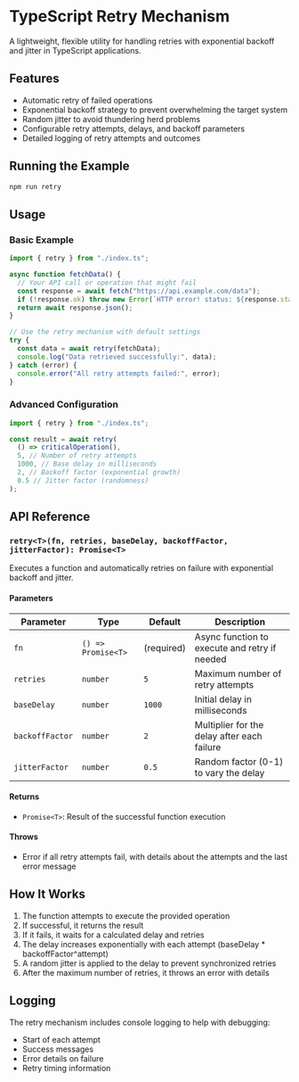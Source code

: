 # TypeScript Retry Mechanism

A lightweight, flexible utility for handling retries with exponential backoff and jitter in TypeScript applications.

## Features

- Automatic retry of failed operations
- Exponential backoff strategy to prevent overwhelming the target system
- Random jitter to avoid thundering herd problems
- Configurable retry attempts, delays, and backoff parameters
- Detailed logging of retry attempts and outcomes

## Running the Example

```bash
npm run retry
```

## Usage

### Basic Example

```typescript
import { retry } from "./index.ts";

async function fetchData() {
  // Your API call or operation that might fail
  const response = await fetch("https://api.example.com/data");
  if (!response.ok) throw new Error(`HTTP error! status: ${response.status}`);
  return await response.json();
}

// Use the retry mechanism with default settings
try {
  const data = await retry(fetchData);
  console.log("Data retrieved successfully:", data);
} catch (error) {
  console.error("All retry attempts failed:", error);
}
```

### Advanced Configuration

```typescript
import { retry } from "./index.ts";

const result = await retry(
  () => criticalOperation(),
  5, // Number of retry attempts
  1000, // Base delay in milliseconds
  2, // Backoff factor (exponential growth)
  0.5 // Jitter factor (randomness)
);
```

## API Reference

### `retry<T>(fn, retries, baseDelay, backoffFactor, jitterFactor): Promise<T>`

Executes a function and automatically retries on failure with exponential backoff and jitter.

#### Parameters

| Parameter       | Type               | Default    | Description                                   |
| --------------- | ------------------ | ---------- | --------------------------------------------- |
| `fn`            | `() => Promise<T>` | (required) | Async function to execute and retry if needed |
| `retries`       | `number`           | `5`        | Maximum number of retry attempts              |
| `baseDelay`     | `number`           | `1000`     | Initial delay in milliseconds                 |
| `backoffFactor` | `number`           | `2`        | Multiplier for the delay after each failure   |
| `jitterFactor`  | `number`           | `0.5`      | Random factor (0-1) to vary the delay         |

#### Returns

- `Promise<T>`: Result of the successful function execution

#### Throws

- Error if all retry attempts fail, with details about the attempts and the last error message

## How It Works

1. The function attempts to execute the provided operation
2. If successful, it returns the result
3. If it fails, it waits for a calculated delay and retries
4. The delay increases exponentially with each attempt (baseDelay \* backoffFactor^attempt)
5. A random jitter is applied to the delay to prevent synchronized retries
6. After the maximum number of retries, it throws an error with details

## Logging

The retry mechanism includes console logging to help with debugging:

- Start of each attempt
- Success messages
- Error details on failure
- Retry timing information
